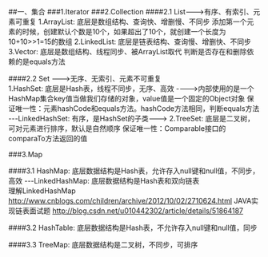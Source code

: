 ##一、集合
###1.Iterator
###2.Collection
####2.1 List--->有序、有索引、元素可重复
     1.ArrayList:  底层是数组结构、查询快、增删慢、不同步
	   添加第一个元素的时候，创建默认个数是10个，如果超出了10个，就创建一个长度为 10+10>>1=15的数组
	 2.LinkedList: 底层是链表结构、查询慢、增删快、不同步
	 3.Vector:     底层是数组结构、线程同步、被ArrayList取代
	 判断是否存在和删除依赖的是equals方法
	 
	 
  ####2.2 Set --->无序、无索引、元素不可重复   
     1.HashSet: 底层是Hash表，线程不同步，无序、高效 ---->内部使用的是一个HashMap集合key值当做我们存储的对象，value值是一个固定的Object对象
	    保证唯一性：元素hashCode和equals方法。hashCode方法相同，判断equals方法
	  ---LinkedHashSet: 有序，是HashSet的子类--->
	 2.TreeSet: 底层是二叉树，可对元素进行排序，默认是自然顺序
	    保证唯一性：Comparable接口的comparaTo方法返回的值



###3.Map

  ####3.1 HashMap: 底层数据结构是Hash表，允许存入null键和null值，不同步，高效
      ---LinkedHashMap: 底层数据结构是Hash表和双向链表           
		 理解LinkedHashMap  http://www.cnblogs.com/children/archive/2012/10/02/2710624.html
		 JAVA实现链表面试题  http://blog.csdn.net/u010442302/article/details/51864187
		 
		 
  ####3.2 HashTable: 底层数据结构是Hash表，不允许存入null键和null值，同步
  
  ####3.3 TreeMap: 底层数据结构是二叉树，不同步，可排序